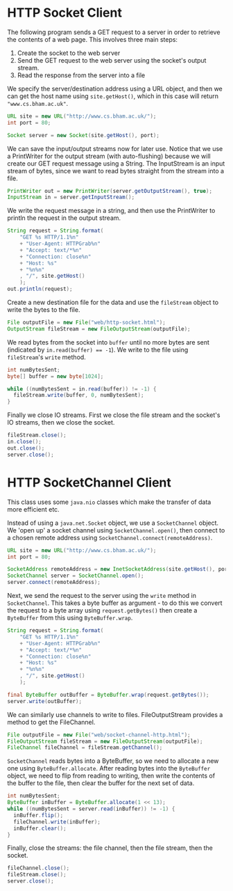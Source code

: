 # HTTP Socket Client #
The following program sends a GET request to a server in order to retrieve the contents of a web page. This involves three main steps:
1. Create the socket to the web server
2. Send the GET request to the web server using the socket's output stream.
3. Read the response from the server into a file 

We specify the server/destination address using a URL object, and then we can get the host name using `site.getHost()`, which in this case will return `"www.cs.bham.ac.uk"`.

```java
URL site = new URL("http://www.cs.bham.ac.uk/");
int port = 80;

Socket server = new Socket(site.getHost(), port);

```

We can save the input/output streams now for later use. Notice that we use a PrintWriter for the output stream (with auto-flushing) because we will create our GET request message using a String. The InputStream is an input stream of bytes, since we want to read bytes straight from the stream into a file.

```java
PrintWriter out = new PrintWriter(server.getOutputStream(), true);
InputStream in = server.getInputStream();

```

We write the request message in a string, and then use the PrintWriter to println the request in the output stream.

```java
String request = String.format(
    "GET %s HTTP/1.1%n"
    + "User-Agent: HTTPGrab%n"
    + "Accept: text/*%n"
    + "Connection: close%n"
    + "Host: %s"
    + "%n%n"
    , "/", site.getHost()
    );
out.println(request);

```

Create a new destination file for the data and use the `fileStream` object to write the bytes to the file.

```java
File outputFile = new File("web/http-socket.html");
OutputStream fileStream = new FileOutputStream(outputFile);

```

We read bytes from the socket into `buffer` until no more bytes are sent (indicated by `in.read(buffer) == -1`). We write to the file using `fileStream`'s `write` method.

```java
int numBytesSent;
byte[] buffer = new byte[1024]; 

while ((numBytesSent = in.read(buffer)) != -1) {
  fileStream.write(buffer, 0, numBytesSent);
}

```

Finally we close IO streams. First we close the file stream and the socket's IO streams, then we close the socket. 

```java
fileStream.close();
in.close();
out.close();
server.close();
```

# HTTP SocketChannel Client #

This class uses some `java.nio` classes which make the transfer of data more efficient etc.

Instead of using a `java.net.Socket` object, we use a `SocketChannel` object. We 'open up' a socket channel using `SocketChannel.open()`, then connect to a chosen remote address using `SocketChannel.connect(remoteAddress)`.

```java
URL site = new URL("http://www.cs.bham.ac.uk/");
int port = 80;

SocketAddress remoteAddress = new InetSocketAddress(site.getHost(), port);
SocketChannel server = SocketChannel.open();
server.connect(remoteAddress);

```

Next, we send the request to the server using the `write` method in `SocketChannel`. This takes a byte buffer as argument - to do this we convert the request to a byte array using `request.getBytes()` then create a `ByteBuffer` from this using `ByteBuffer.wrap`.

```java
String request = String.format(
    "GET %s HTTP/1.1%n"
    + "User-Agent: HTTPGrab%n"
    + "Accept: text/*%n"
    + "Connection: close%n"
    + "Host: %s"
    + "%n%n"
    , "/", site.getHost()
    );

final ByteBuffer outBuffer = ByteBuffer.wrap(request.getBytes());
server.write(outBuffer); 

```

We can similarly use channels to write to files. FileOutputStream provides a method to get the FileChannel.

```java
File outputFile = new File("web/socket-channel-http.html");
FileOutputStream fileStream = new FileOutputStream(outputFile);
FileChannel fileChannel = fileStream.getChannel();

```

`SocketChannel` reads bytes into a ByteBuffer, so we need to allocate a new one using `ByteBuffer.allocate`. After reading bytes into the `ByteBuffer` object, we need to flip from reading to writing, then write the contents of the buffer to the file, then clear the buffer for the next set of data.

```java
int numBytesSent;
ByteBuffer inBuffer = ByteBuffer.allocate(1 << 13);
while ((numBytesSent = server.read(inBuffer)) != -1) {
  inBuffer.flip();
  fileChannel.write(inBuffer);
  inBuffer.clear();
}

```

Finally, close the streams: the file channel, then the file stream, then the socket. 

```java
fileChannel.close();
fileStream.close();
server.close();
```

